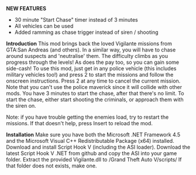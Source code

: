 **NEW FEATURES**
- 30 minute "Start Chase" timer instead of 3 minutes
- All vehicles can be used
- Added ramming as chase trigger instead of siren / shooting

**Introduction**
This mod brings back the loved Vigilante missions from GTA:San Andreas (and others). In a similar way, you will have to chase around suspects and 'neutralise' them.
The difficulty climbs as you progress through the levels! As does the pay too, so you can gain some side-cash!
To use this mod, just get in any police vehicle (this includes military vehicles too!) and press 2 to start the missions and follow the onscreen instructions. Press 2 at any time to cancel the current mission. Note that you can't use the police maverick since it will collide with other mods.
You have 3 minutes to start the chase, after that there's no limit. To start the chase, either start shooting the criminals, or approach them with the siren on.

Note: if you have trouble getting the enemies load, try to restart the missions. If that doesn't help, press Insert to reload the mod.

**Installation**
Make sure you have both the Microsoft .NET Framework 4.5 and the Microsoft Visual C++ Redistributable Package (x64) installed.
Download and install Script Hook V (including the ASI loader).
Download the latest Script Hook V .NET from github and copy the ASI into your game folder.
Extract the provided Vigilante.dll to /Grand Theft Auto V/scripts/
If that folder does not exists, make one.

